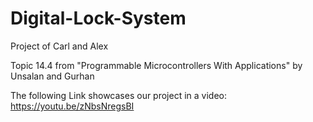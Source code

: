 # Digital-Lock-System
Project of Carl and Alex

Topic 14.4 from "Programmable Microcontrollers With Applications" by Unsalan and Gurhan

The following Link showcases our project in a video: https://youtu.be/zNbsNregsBI
